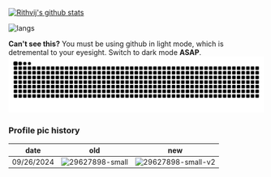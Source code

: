 [![Rithvij's github stats](https://github-readme-stats.vercel.app/api?username=phanirithvij&title_color=f4ff04&text_color=fff249&icon_color=ffdb62&bg_color=000000&hide_border=true)](https://github.com/anuraghazra/github-readme-stats)

![langs](https://github-readme-stats.vercel.app/api/top-langs/?username=phanirithvij&layout=compact&title_color=f4ff04&text_color=fff249&icon_color=ffdb62&bg_color=000000&hide_border=true&langs_count=12)

**Can't see this?** You must be using github in light mode, which is detremental to your eyesight.
Switch to dark mode **ASAP**.
[![snake](https://raw.githubusercontent.com/phanirithvij/phanirithvij/output/github-contribution-grid-snake-dark.svg)](https://github.com/marketplace/actions/generate-snake-game-from-github-contribution-grid)

### Profile pic history

| date | old | new |
|------|-----|-----|
| 09/26/2024 | ![29627898-small](https://github.com/user-attachments/assets/9c1197ac-c17a-4fd2-ab48-91901021af68) | ![29627898-small-v2](https://github.com/user-attachments/assets/47abc0c6-5cf6-424e-b877-cac8eb0e503d) |
